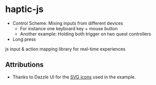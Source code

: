 # haptic-js

* Control Scheme: Mixing inputs from different devices
    * For instance one keyboard key + mouse button
    * Another example: Holding both trigger on two quest controllers
* Long press

js input & action mapping library for real-time experiences

## Attributions

* Thanks to Dazzle UI for the [SVG icons](https://www.svgrepo.com/svg/533083/keyboard) used in the example.
